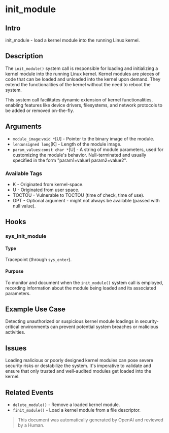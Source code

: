 # init_module

## Intro

init_module - load a kernel module into the running Linux kernel.

## Description

The `init_module()` system call is responsible for loading and initializing a
kernel module into the running Linux kernel. Kernel modules are pieces of code
that can be loaded and unloaded into the kernel upon demand. They extend the
functionalities of the kernel without the need to reboot the system.

This system call facilitates dynamic extension of kernel functionalities,
enabling features like device drivers, filesystems, and network protocols to be
added or removed on-the-fly.

## Arguments

* `module_image`:`void *`[U] - Pointer to the binary image of the module.
* `len`:`unsigned long`[K] - Length of the module image.
* `param_values`:`const char *`[U] - A string of module parameters, used for customizing the module's behavior. Null-terminated and usually specified in the form "param1=value1 param2=value2".

### Available Tags

* K - Originated from kernel-space.
* U - Originated from user space.
* TOCTOU - Vulnerable to TOCTOU (time of check, time of use).
* OPT - Optional argument - might not always be available (passed with null value).

## Hooks

### sys_init_module

#### Type

Tracepoint (through `sys_enter`).

#### Purpose

To monitor and document when the `init_module()` system call is employed,
recording information about the module being loaded and its associated
parameters.

## Example Use Case

Detecting unauthorized or suspicious kernel module loadings in security-critical
environments can prevent potential system breaches or malicious activities.

## Issues

Loading malicious or poorly designed kernel modules can pose severe security
risks or destabilize the system. It's imperative to validate and ensure that
only trusted and well-audited modules get loaded into the kernel.

## Related Events

* `delete_module()` - Remove a loaded kernel module.
* `finit_module()` - Load a kernel module from a file descriptor.

> This document was automatically generated by OpenAI and reviewed by a Human.

